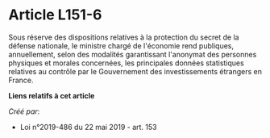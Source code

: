 # Article L151-6

Sous réserve des dispositions relatives à la protection du secret de la défense nationale, le ministre chargé de l'économie
rend publiques, annuellement, selon des modalités garantissant l'anonymat des personnes physiques et morales concernées, les
principales données statistiques relatives au contrôle par le Gouvernement des investissements étrangers en France.

**Liens relatifs à cet article**

_Créé par_:

  - Loi n°2019-486 du 22 mai 2019 - art. 153
